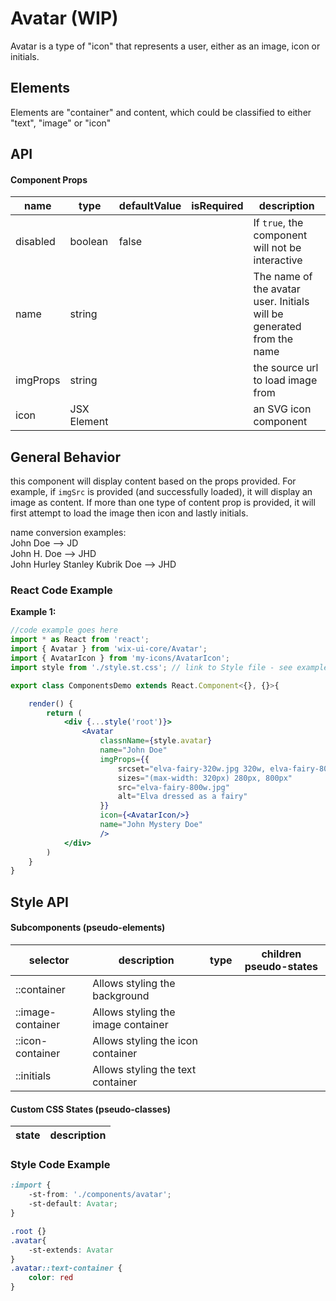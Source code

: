 # Avatar (WIP)

Avatar is a type of "icon" that represents a user, either as an image, icon or initials.


## Elements

Elements are "container" and content, which could be classified to either "text", "image" or "icon"


## API

#### Component Props

| name | type | defaultValue | isRequired | description |
| -- | -- | -- | -- | -- |
| disabled | boolean | false |  | If `true`, the component will not be interactive |
| name | string  |  |  | The name of the avatar user. Initials will be generated from the name    |
| imgProps | string  |  |  | the source url to load image from |
| icon | JSX Element |  |  | an SVG icon component  |


## General Behavior
this component will display content based on the props provided. For example, if `imgSrc` is provided (and successfully loaded), it will display an image as content. If more than one type of content prop is provided, it will first attempt to load the image then icon and lastly initials.

name conversion examples: 
<br/> John Doe --> JD 
<br/> John H. Doe --> JHD 
<br/> John Hurley Stanley Kubrik Doe --> JHD




### React Code Example

**Example 1:**

```jsx
//code example goes here
import * as React from 'react';
import { Avatar } from 'wix-ui-core/Avatar';
import { AvatarIcon } from 'my-icons/AvatarIcon';
import style from './style.st.css'; // link to Style file - see examples of style files below

export class ComponentsDemo extends React.Component<{}, {}>{

    render() {
        return (
            <div {...style('root')}>
                <Avatar
                    classnName={style.avatar}
                    name="John Doe"
                    imgProps={{
                        srcset="elva-fairy-320w.jpg 320w, elva-fairy-800w.jpg 800w"
                        sizes="(max-width: 320px) 280px, 800px"
                        src="elva-fairy-800w.jpg"
                        alt="Elva dressed as a fairy"
                    }}
                    icon={<AvatarIcon/>}
                    name="John Mystery Doe"
                    />
            </div>
        )
    }
}
```


## Style API

#### Subcomponents (pseudo-elements)

| selector | description  | type | children pseudo-states |
| -- | -- | -- | -- |
| ::container | Allows styling the background |  |  |
| ::image-container | Allows styling the image container |  |  |
| ::icon-container | Allows styling the icon container |  |  |
| ::initials | Allows styling the text container |  |  |

#### Custom CSS States (pseudo-classes)

| state | description |
| -- | -- |


### Style Code Example

```css
:import {
    -st-from: './components/avatar'; 
    -st-default: Avatar;
}

.root {}
.avatar{
    -st-extends: Avatar
}
.avatar::text-container {
    color: red
}
```